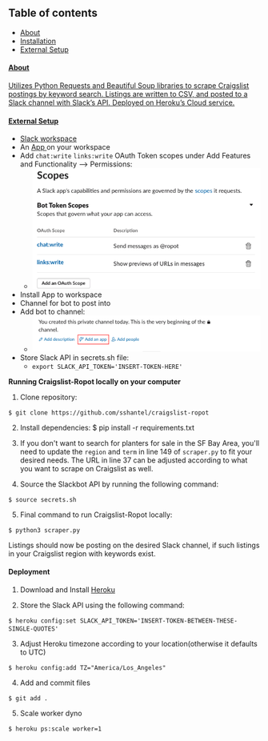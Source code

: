 ## Table of contents
* <a href="https://github.com/sshantel/craigslist-ropot#-about-"> About
* <a href="https://github.com/sshantel/craigslist-ropot#-installation-"> Installation
* <a href="https://github.com/sshantel/craigslist-ropot#-external-setup-"> External Setup

<h4> About </h4>

Utilizes Python Requests and Beautiful Soup libraries to scrape Craigslist postings by keyword search. Listings are written to CSV, and posted to a Slack channel with Slack’s API. Deployed on Heroku’s Cloud service.
 
<h4> External Setup </h4> 

* Slack <a href="https://slack.com/create#email"> workspace </a> 
* An <a href= "https://api.slack.com/apps"> App </a> on your workspace  
* Add `chat:write`  `links:write` OAuth Token scopes under Add Features and Functionality --> Permissions:
    * ![](static/images/slackbot_oath_scopes.png "slackbot_oath_scopes")
* Install App to workspace
* Channel for bot to post into
* Add bot to channel:
    * ![](static/images/add_app_slack.png "add_app_slack.png")
* Store Slack API in secrets.sh file: 
    * ```export SLACK_API_TOKEN='INSERT-TOKEN-HERE'```

<b> Running Craigslist-Ropot locally on your computer </b>

1. Clone repository:

```
$ git clone https://github.com/sshantel/craigslist-ropot
```

2. Install dependencies:
$ pip install -r requirements.txt

3. If you don't want to search for planters for sale in the SF Bay Area, you'll need to update the ```region``` and ```term```  in line 149 of ```scraper.py``` to fit your desired needs. The URL in line 37 can be adjusted according to what you want to scrape on Craigslist as well.

4. Source the Slackbot API by running the following command:
```
$ source secrets.sh 
```
5. Final command to run Craigslist-Ropot locally:
```
$ python3 scraper.py
```
Listings should now be posting on the desired Slack channel, if such listings in your Craigslist region with keywords exist.

<h4> Deployment </h4>

1. Download and Install <a href="https://devcenter.heroku.com/articles/heroku-cli#download-and-install"> Heroku </a>

2. Store the Slack API using the following command:
```
$ heroku config:set SLACK_API_TOKEN='INSERT-TOKEN-BETWEEN-THESE-SINGLE-QUOTES'
```
3. Adjust Heroku timezone according to your location(otherwise it defaults to UTC)
```
$ heroku config:add TZ="America/Los_Angeles"
```
4. Add and commit files
```
$ git add .
```

5. Scale worker dyno 
```
$ heroku ps:scale worker=1
```

